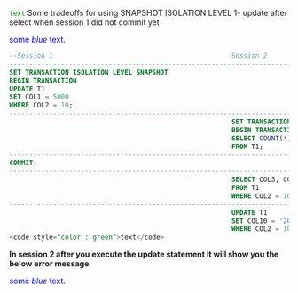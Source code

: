 <code style="color : green">text</code>
Some tradeoffs for using SNAPSHOT ISOLATION LEVEL
1- update after select when session 1 did not commit yet

<span style="color:blue">some *blue* text</span>.
```SQL
--Session 1                                             Session 2
--------------------------------------------------------------------------------------------------------
SET TRANSACTION ISOLATION LEVEL SNAPSHOT
BEGIN TRANSACTION
UPDATE T1
SET COL1 = 5000
WHERE COL2 = 10;
--------------------------------------------------------------------------------------------------------
                                                        SET TRANSACTION ISOLATION LEVEL SNAPSHOT
                                                        BEGIN TRANSACTION
                                                        SELECT COUNT(*)
                                                        FROM T1;
--------------------------------------------------------------------------------------------------------
COMMIT;
--------------------------------------------------------------------------------------------------------
                                                        SELECT COL3, COL4, COL5, COL6, COL7
                                                        FROM T1
                                                        WHERE COL2 = 10;
--------------------------------------------------------------------------------------------------------
                                                        UPDATE T1
                                                        SET COL10 = '2000-01-01 01:10:20'
                                                        WHERE COL2 = 10;
<code style="color : green">text</code>
```
**In session 2 after you execute the update statement it will show you the below error message**

<span style="color:blue">some *blue* text</span>.


